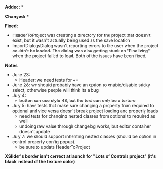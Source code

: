 **Added:**
* 

**Changed:**
* 

**Fixed:**
* HeaderToProject was creating a directory for the project that doesn't exist, but it wasn't actually being used as the save location
* ImportDialogsDialog wasn't reporting errors to the user when the project couldn't be loaded. The dialog was also getting stuck on "Finalizing" when the project failed to load. Both of the issues have been fixed.


**Notes:**
* June 23:
    - Header: we need tests for +=
* June 28: we should probably have an option to enable/disable sticky select, otherwise people will think its a bug
* July 4:
    * button can use style 48, but the text can only be a texture
* July 5: have tests that make sure changing a property from required to optional and vice versa doesn't break project loading and properly loads
    * need tests for changing nested classes from optional to required as well
    * undoing raw value through changelog works, but editor container doesn't update
* July 7: we should support inheriting nested classes (should be option in control property config popup).
    * be sure to update HeaderToProject


**XSlider's border isn't correct at launch for "Lots of Controls project" (it's black instead of the texture color)**